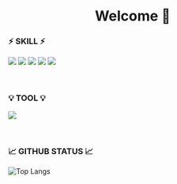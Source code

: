 ###
<!--  Hi there 👋 -->
<!--
**LSJeong/LSJeong** is a ✨ _special_ ✨ repository because its `README.md` (this file) appears on your GitHub profile.

Here are some ideas to get you started:

- 🔭 I’m currently working on ...
- 🌱 I’m currently learning ...
- 👯 I’m looking to collaborate on ...
- 🤔 I’m looking for help with ...
- 💬 Ask me about ...
- 📫 How to reach me: ...
- 😄 Pronouns: ...
- ⚡ Fun fact: ...
-->



<!-- ![header](https://capsule-render.vercel.app/api?type=Waving&text=HELLO) -->
<div align=center>
  <h1>Welcome 👋</h1>
</div>

### ⚡ SKILL ⚡
<p>
<img src="https://img.shields.io/badge/JAVA-007396?style=for-the-badge&logo=java&logoColor=white">
<img src="https://img.shields.io/badge/Oracle-F80000?style=for-the-badge&logo=Oracle&logoColor=white">
<img src="https://img.shields.io/badge/Android-3DDC84?style=for-the-badge&logo=Android&logoColor=white"/>
<img src="https://img.shields.io/badge/JAVASCRIPT-F7DF1E?style=for-the-badge&logo=JAVASCRIPT&logoColor=white"/>
<img src="https://img.shields.io/badge/SPRING-6DB33F?style=for-the-badge&logo=SPRING&logoColor=white"/>
<br/>
</p>
<br/>

### :bulb: TOOL :bulb:
<p>
  <img src="https://img.shields.io/badge/INTELLIJ IDEA-000000?style=for-the-badge&logo=INTELLIJ IDEA&logoColor=white"/>
  <br/>
</p>
<br/>

### :chart_with_upwards_trend: GITHUB STATUS :chart_with_upwards_trend:
![Top Langs](https://github-readme-stats.vercel.app/api/top-langs/?username=LSJeong&layout=compact&theme=swift)
